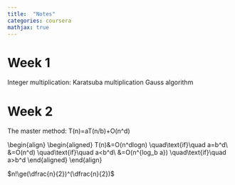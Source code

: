 ```yaml
---
title:  "Notes"
categories: coursera
mathjax: true
---
```

# Week 1
Integer multiplication: 
Karatsuba multiplication
Gauss algorithm

# Week 2
The master method:
T(n)=aT(n/b)+O(n^d)

\begin{align}
\begin{aligned}
T(n)&=O(n^dlogn) \quad\text{if}\quad a=b^d\\
    &=O(n^d)     \quad\text{if}\quad a<b^d\\
    &=O(n^{log_b a}) \quad\text{if}\quad a>b^d
\end{aligned}
\end{align}


$n!\ge(\dfrac{n}{2})^(\dfrac{n}{2})$